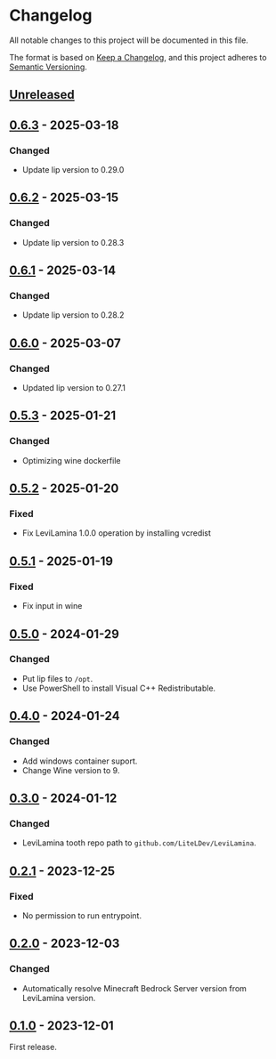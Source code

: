 # Changelog

All notable changes to this project will be documented in this file.

The format is based on [Keep a Changelog](https://keepachangelog.com/en/1.0.0/),
and this project adheres to [Semantic Versioning](https://semver.org/spec/v2.0.0.html).

## [Unreleased]

## [0.6.3] - 2025-03-18

### Changed

- Update lip version to 0.29.0

## [0.6.2] - 2025-03-15

### Changed

- Update lip version to 0.28.3

## [0.6.1] - 2025-03-14

### Changed

- Update lip version to 0.28.2

## [0.6.0] - 2025-03-07

### Changed

- Updated lip version to 0.27.1

## [0.5.3] - 2025-01-21

### Changed

- Optimizing wine dockerfile

## [0.5.2] - 2025-01-20

### Fixed

- Fix LeviLamina 1.0.0 operation by installing vcredist

## [0.5.1] - 2025-01-19

### Fixed

- Fix input in wine

## [0.5.0] - 2024-01-29

### Changed

- Put lip files to `/opt`.
- Use PowerShell to install Visual C++ Redistributable.

## [0.4.0] - 2024-01-24

### Changed

- Add windows container suport.
- Change Wine version to 9.

## [0.3.0] - 2024-01-12

### Changed

- LeviLamina tooth repo path to `github.com/LiteLDev/LeviLamina`.

## [0.2.1] - 2023-12-25

### Fixed

- No permission to run entrypoint.

## [0.2.0] - 2023-12-03

### Changed

- Automatically resolve Minecraft Bedrock Server version from LeviLamina version.

## [0.1.0] - 2023-12-01

First release.

[Unreleased]: https://github.com/LiteLDev/docker-levilamina-server/compare/v0.6.3...HEAD
[0.6.3]: https://github.com/LiteLDev/docker-levilamina-server/compare/v0.6.2...v0.6.3
[0.6.2]: https://github.com/LiteLDev/docker-levilamina-server/compare/v0.6.1...v0.6.2
[0.6.1]: https://github.com/LiteLDev/docker-levilamina-server/compare/v0.6.0...v0.6.1
[0.6.0]: https://github.com/LiteLDev/docker-levilamina-server/compare/v0.5.3...v0.6.0
[0.5.3]: https://github.com/LiteLDev/docker-levilamina-server/compare/v0.5.2...v0.5.3
[0.5.2]: https://github.com/LiteLDev/docker-levilamina-server/compare/v0.5.1...v0.5.2
[0.5.1]: https://github.com/LiteLDev/docker-levilamina-server/compare/v0.5.0...v0.5.1
[0.5.0]: https://github.com/LiteLDev/docker-levilamina-server/compare/v0.4.0...v0.5.0
[0.4.0]: https://github.com/LiteLDev/docker-levilamina-server/compare/v0.3.0...v0.4.0
[0.3.0]: https://github.com/LiteLDev/docker-levilamina-server/compare/v0.2.1...v0.3.0
[0.2.1]: https://github.com/LiteLDev/docker-levilamina-server/compare/v0.2.0...v0.2.1
[0.2.0]: https://github.com/LiteLDev/docker-levilamina-server/compare/v0.1.0...v0.2.0
[0.1.0]: https://github.com/LiteLDev/docker-levilamina-server/releases/tag/v0.1.0
